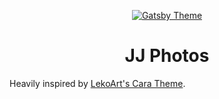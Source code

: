 <p align="center">
  <a href="https://themes.lekoarts.de">
    <img alt="Gatsby Theme" src="https://img.lekoarts.de/gatsby/gatsby-themes-illustration.png" />
  </a>
</p>
<h1 align="center">
  JJ Photos
</h1>

Heavily inspired by [LekoArt's Cara Theme](https://github.com/LekoArts/gatsby-starter-portfolio-cara).